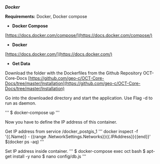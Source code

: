 ***Docker***

**Requirements:**  Docker, Docker compose

* **Docker Compose**

[https://docs.docker.com/compose/](https://docs.docker.com/compose/)

* **Docker**

[https://docs.docker.com/](https://docs.docker.com/)


* **Get Data**

 Download the folder with the Dockerfiles from the Github Repository OCT-Core-Docs
[https://github.com/geo-c/OCT-Core-Docs/tree/master/Installation](https://github.com/geo-c/OCT-Core-Docs/tree/master/Installation)

Go into the downloaded directory and start the application.
Use Flag -d to run as daemon.

'''
$ docker-compose up
'''

Now you have to define the IP address of this container.

Get IP address from service /docker_postgis_1
'''
docker inspect -f '{{.Name}} - {{range .NetworkSettings.Networks}}{{.IPAddress}}{{end}}' $(docker ps -aq)
'''

Set IP address inside container.
'''
$ docker-compose exec oct bash
$ apt-get install -y nano
$ nano config/db.js
'''